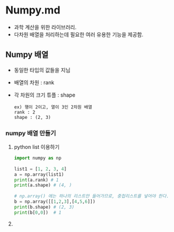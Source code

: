 # Numpy.md

- 과학 계산을 위한 라이브러리.
- 다차원 배열을 처리하는데 필요한 여러 유용한 기능을 제공함.

## Numpy 배열

- 동일한 타입의 값들을 지님

- 배열의 차원 : rank

- 각 차원의 크기 튜플 : shape

  ~~~
  ex) 행이 2이고, 열이 3인 2차원 배열
  rank : 2
  shape : (2, 3)
  ~~~

### numpy 배열 만들기

1. python list 이용하기

   ~~~python
   import numpy as np
    
   list1 = [1, 2, 3, 4]
   a = np.array(list1)
   print(a.rank) # 1
   print(a.shape) # (4, )
    
   # np.array() 에는 하나의 리스트만 들어가므로, 중첩리스트를 넣어야 한다.
   b = np.array([[1,2,3],[4,5,6]])
   print(b.shape) # (2, 3)
   print(b[0,0])  # 1    
   ~~~


2. 

